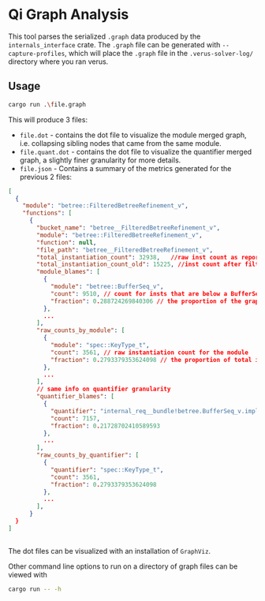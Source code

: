 # Qi Graph Analysis

This tool parses the serialized `.graph` data produced by the `internals_interface` crate.
The `.graph` file can be generated with `--capture-profiles`, which will place the `.graph` file in the `.verus-solver-log/` directory where you ran verus.


## Usage
```bash
cargo run .\file.graph
```
This will produce 3 files:
- `file.dot` - contains the dot file to visualize the module merged graph, i.e. collapsing sibling nodes that came from the same module.
- `file.quant.dot` - contains the dot file to visualize the quantifier merged graph, a slightly finer granularity for more details.
- `file.json` - Contains a summary of the metrics generated for the previous 2 files:

```json
[
  {
    "module": "betree::FilteredBetreeRefinement_v",
    "functions": [
      {
        "bucket_name": "betree__FilteredBetreeRefinement_v",
        "module": "betree::FilteredBetreeRefinement_v",
        "function": null,
        "file_path": "betree__FilteredBetreeRefinement_v",
        "total_instantiation_count": 32938,   //raw inst count as reported from Z3
        "total_instantiation_count_old": 15225, //inst count after filtering and merging
        "module_blames": [
          {
            "module": "betree::BufferSeq_v",
            "count": 9510, // count for insts that are below a BufferSeq_v node in the graph
            "fraction": 0.288724269840306 // the proportion of the graph that is under BufferSeq_v
          },
          ...
        ],
        "raw_counts_by_module": [
          {
            "module": "spec::KeyType_t",
            "count": 3561, // raw instantiation count for the module
            "fraction": 0.2793379353624098 // the proportion of total instantiations
          },
          ...
        ],
        // same info on quantifier granularity
        "quantifier_blames": [
          {
            "quantifier": "internal_req__bundle!betree.BufferSeq_v.impl&__0.filter_commutes_with_i._definition",
            "count": 7157,
            "fraction": 0.21728702410589593
          },
          ...
        ],
        "raw_counts_by_quantifier": [
          {
            "quantifier": "spec::KeyType_t",
            "count": 3561,
            "fraction": 0.2793379353624098
          },
          ...
        ],
      }
  }
]
        


```

The dot files can be visualized with an installation of `GraphViz`.

Other command line options to run on a directory of graph files can be viewed with 
```bash
cargo run -- -h
```